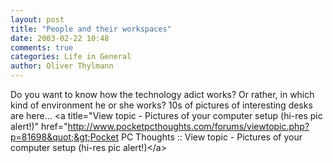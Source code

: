 ```yaml
---
layout: post
title: "People and their workspaces"
date: 2003-02-22 10:48
comments: true
categories: Life in General
author: Oliver Thylmann
---
```



Do you want to know how the technology adict works? Or rather, in which kind of environment he or she works? 10s of pictures of interesting desks are here... &lt;a title=&quot;View topic - Pictures of your computer setup (hi-res pic alert!)&quot; href=&quot;http://www.pocketpcthoughts.com/forums/viewtopic.php?p=81698&quot;&gt;Pocket PC Thoughts :: View topic - Pictures of your computer setup (hi-res pic alert!)&lt;/a&gt;


